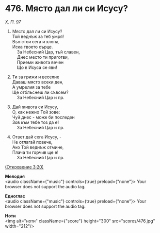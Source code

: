 # 476. Място дал ли си Исусу?  

*Х. П. 97*  

1. Място дал ли си Исусу?  
Той веднъж за теб умря!  
Вън стои сега и хлопа,  
Иска твоето сърце.  
    За Небесний Цар, тъй славен,  
    Днес место ти приготви,  
    Приеми живота вечен  
    Що в Исуса се яви!  

2. Ти за грижи и веселие  
Даваш място всеки ден,  
А умрелия за тебе  
Ще отблъснеш ли съвсем?  
    За Небесний Цар и пр.  

3. Дай живота си Исусу,  
О, как нежно Той зове:  
Чуй днес - може би последен  
Зов към тебе тоз да е!  
    За Небесний Цар и пр.  

4. Ответ дай сега Исусу, -  
Не отлагай повече,  
Ако Той веднъж отмине,  
Плача ти горчив ще е!  
    За Небесний Цар и пр.  

[(Откровение 3:20)](http://biblia.bg/index.php?k=66&g=3&s=20)  

__Мелодия__  
<audio className={"music"} controls={true} preload={"none"}><source src="mp3/476.mp3" type="audio/mpeg"/>
Your browser does not support the audio tag.
</audio>  

__Едноглас__  
<audio className={"music"} controls={true} preload={"none"}><source src="transp/476.mp3" type="audio/mpeg"/>
Your browser does not support the audio tag.
</audio>  

__Ноти__  
<img alt="ноти" className={"score"} height="300" src="scores/476.jpg" width="212"/>
